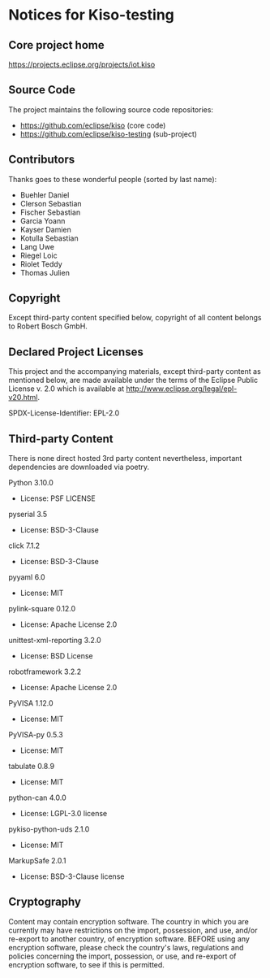 
# Notices for Kiso-testing

## Core project home

https://projects.eclipse.org/projects/iot.kiso

## Source Code

The project maintains the following source code repositories:

 * https://github.com/eclipse/kiso (core code)
 * https://github.com/eclipse/kiso-testing (sub-project)

## Contributors

Thanks goes to these wonderful people (sorted by last name):
 * Buehler Daniel
 * Clerson Sebastian
 * Fischer Sebastian
 * Garcia Yoann
 * Kayser Damien
 * Kotulla Sebastian
 * Lang Uwe
 * Riegel Loic
 * Riolet Teddy
 * Thomas Julien

## Copyright

Except third-party content specified below, copyright of all content belongs to
Robert Bosch GmbH.

## Declared Project Licenses

This project and the accompanying materials, except third-party content as
mentioned below, are made available under the terms of the Eclipse Public
License v. 2.0 which is available at http://www.eclipse.org/legal/epl-v20.html.

SPDX-License-Identifier: EPL-2.0

## Third-party Content

There is none direct hosted 3rd party content nevertheless, important dependencies are downloaded via poetry.

Python 3.10.0

 * License: PSF LICENSE

pyserial 3.5

 * License: BSD-3-Clause

click 7.1.2

 * License: BSD-3-Clause

pyyaml 6.0

 * License: MIT

pylink-square 0.12.0

 * License: Apache License 2.0

unittest-xml-reporting 3.2.0

 * License: BSD License

robotframework 3.2.2

* License: Apache License 2.0

PyVISA 1.12.0

 * License: MIT

PyVISA-py 0.5.3

 * License: MIT

tabulate 0.8.9

 * License: MIT

python-can 4.0.0

 * License: LGPL-3.0 license

pykiso-python-uds 2.1.0

 * License: MIT

MarkupSafe 2.0.1

 * License: BSD-3-Clause license

## Cryptography

Content may contain encryption software. The country in which you are currently
may have restrictions on the import, possession, and use, and/or re-export to
another country, of encryption software. BEFORE using any encryption software,
please check the country's laws, regulations and policies concerning the import,
possession, or use, and re-export of encryption software, to see if this is
permitted.
